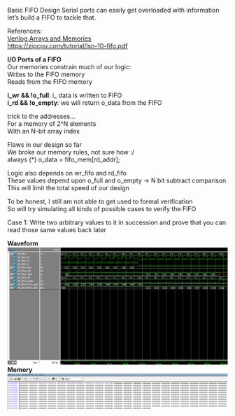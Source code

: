 Basic FIFO Design
Serial ports can easily get overloaded with information let’s build a FIFO to tackle that.

References:</br>
[Verilog Arrays and Memories](https://www.chipverify.com/verilog/verilog-arrays) </br>
https://zipcpu.com/tutorial/lsn-10-fifo.pdf

**I/O Ports of a FIFO**</br>
Our memories constrain much of our logic:</br>
Writes to the FIFO memory</br>
Reads from the FIFO memory</br>

**i_wr && !o_full**:  i_ data is written to FIFO</br>
**i_rd && !o_empty**: we will return o_data from the FIFO </br>

trick to the addresses...</br>
For a memory of 2^N elements</br>
With an N-bit array index</br>



Flaws in our design so far</br>
We broke our memory rules, not sure how :/</br>
always (*) o_data = fifo_mem[rd_addr];</br>

Logic also depends on wr_fifo and rd_fifo</br>
These values depend upon o_full and o_empty -> N bit subtract comparison </br>
This will limit the total speed of our design</br>

To be honest, I still am not able to get used to formal verification</br>
So will try simulating all kinds of possible cases to verify the FIFO</br>

Case 1: Write two arbitrary values to it in succession and prove that you can read those same values back later</br>


**Waveform**
![Wavefomr](https://github.com/IEEE-NITK/RISC-V-SoC/blob/main/UART/fifo/waveform.png)
**Memory**
![Memory](https://github.com/IEEE-NITK/RISC-V-SoC/blob/main/UART/fifo/memory.png)
 






